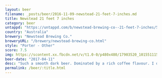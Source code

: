 ```yaml
---
layout: beer
filename: _posts/beer/2016-11-09-newstead-21-feet-7-inches.md
title: Newstead 21 feet 7 inches
category: beer
untappd: "https://untappd.com/b/newstead-brewing-co--21-feet-7-inches/516452"
country: "Australia"
brewery: "Newstead Brewing Co."
breweryURL: "/brewery/newstead-brewing-co.html"
style: "Porter - Other"
score: 7.5
img: https://scontent.xx.fbcdn.net/v/t1.0-0/p480x480/17903520_10155111574488745_2744426459263409548_n.jpg?_nc_cat=101&_nc_ht=scontent.xx&oh=be9d2451c6127116ffc87e7d54998ae7&oe=5DC6DCAF
beer-date: "2017-04-11"
desc: "Such a smooth dark beer. Dominated by a rich coffee flavour. I don’t even like coffee but I like this. Not much malt going on. Fairly light on the sweetness but the bitterness also so that’s balances out for me"
permalink: /beer/:title.html
---
```

